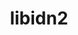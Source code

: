 ---
title: "libidn2"
layout: cache
categories: [package, develop]
meta: {"compilers": ["apple-clang@16.0.0", "gcc@10.2.1", "gcc@10.5.0", "gcc@11.1.0", "gcc@11.4.0", "gcc@12.4.0", "gcc@13.2.0", "gcc@13.3.0", "gcc@7.3.1", "gcc@7.5.0", "gcc@9.4.0", "intel-oneapi-compilers@2025.1.0"], "num_specs": 50, "num_specs_by_stack": {"aws-isc": 1, "aws-isc-aarch64": 1, "aws-pcluster-neoverse_v1": 5, "build_systems": 4, "data-vis-sdk": 3, "developer-tools": 1, "developer-tools-aarch64-linux-gnu": 4, "developer-tools-darwin": 2, "developer-tools-manylinux2014": 1, "developer-tools-x86_64_v3-linux-gnu": 4, "e4s": 4, "e4s-neoverse-v2": 4, "e4s-neoverse_v1": 1, "e4s-oneapi": 4, "e4s-power": 1, "e4s-rocm-external": 4, "hep": 7, "ml-darwin-aarch64-mps": 2, "ml-linux-aarch64-cpu": 4, "ml-linux-aarch64-cuda": 4, "ml-linux-x86_64-cpu": 3, "ml-linux-x86_64-cuda": 3, "ml-linux-x86_64-rocm": 3, "radiuss": 4, "root": 50}, "oss": ["amzn2", "centos7", "rhel8", "sequoia", "ubuntu18.04", "ubuntu20.04", "ubuntu22.04", "ubuntu24.04"], "platforms": ["darwin", "linux"], "stacks": ["aws-isc", "aws-isc-aarch64", "aws-pcluster-neoverse_v1", "build_systems", "data-vis-sdk", "developer-tools", "developer-tools-aarch64-linux-gnu", "developer-tools-darwin", "developer-tools-manylinux2014", "developer-tools-x86_64_v3-linux-gnu", "e4s", "e4s-neoverse-v2", "e4s-neoverse_v1", "e4s-oneapi", "e4s-power", "e4s-rocm-external", "hep", "ml-darwin-aarch64-mps", "ml-linux-aarch64-cpu", "ml-linux-aarch64-cuda", "ml-linux-x86_64-cpu", "ml-linux-x86_64-cuda", "ml-linux-x86_64-rocm", "radiuss", "root"], "targets": ["aarch64", "neoverse_v1", "neoverse_v2", "ppc64le", "x86_64_v3"], "versions": ["2.3.7"]}
spec_details: [{"compiler": "gcc@10.5.0", "hash": "274fmnqokga2lujdsxgwyeozhrdywvbw", "os": "centos7", "platform": "linux", "size": "-", "stacks": ["developer-tools-x86_64_v3-linux-gnu", "root"], "target": "x86_64_v3", "variants": ["build_system=autotools"], "versions": ["2.3.7"]}, {"compiler": "gcc@11.4.0", "hash": "2p7cfnmgkbbfhak6uerbeedfphtzytmu", "os": "ubuntu22.04", "platform": "linux", "size": "-", "stacks": ["e4s", "e4s-rocm-external", "hep", "root"], "target": "x86_64_v3", "variants": ["build_system=autotools"], "versions": ["2.3.7"]}, {"compiler": "gcc@10.5.0", "hash": "2qhxliasuzhuhfeih57s4wvhbw4xklle", "os": "centos7", "platform": "linux", "size": "-", "stacks": ["developer-tools-x86_64_v3-linux-gnu", "root"], "target": "x86_64_v3", "variants": ["build_system=autotools"], "versions": ["2.3.7"]}, {"compiler": "gcc@7.3.1", "hash": "3z4574lwrzlqtx7uuycf4re2ye7dbli5", "os": "amzn2", "platform": "linux", "size": "-", "stacks": ["aws-isc-aarch64", "root"], "target": "aarch64", "variants": ["build_system=autotools"], "versions": ["2.3.7"]}, {"compiler": "gcc@7.3.1", "hash": "42kydll6nzvqqtlslsziuwbhf4m7vghb", "os": "amzn2", "platform": "linux", "size": "-", "stacks": ["aws-isc", "root"], "target": "x86_64_v3", "variants": ["build_system=autotools"], "versions": ["2.3.7"]}, {"compiler": "apple-clang@16.0.0", "hash": "4lmlwfiy2ebrhwzv76apz5i5dwmsxs5t", "os": "sequoia", "platform": "darwin", "size": "-", "stacks": ["developer-tools-darwin", "ml-darwin-aarch64-mps", "root"], "target": "aarch64", "variants": ["build_system=autotools"], "versions": ["2.3.7"]}, {"compiler": "gcc@12.4.0", "hash": "7dw6rljazkh3heycbazc5ckujbumvl7s", "os": "amzn2", "platform": "linux", "size": "-", "stacks": ["aws-pcluster-neoverse_v1", "root"], "target": "neoverse_v1", "variants": ["build_system=autotools"], "versions": ["2.3.7"]}, {"compiler": "gcc@11.4.0", "hash": "7hjn337zeuxldnnh7fahigsu7ykyhnsv", "os": "ubuntu22.04", "platform": "linux", "size": "-", "stacks": ["hep", "root"], "target": "x86_64_v3", "variants": ["build_system=autotools"], "versions": ["2.3.7"]}, {"compiler": "intel-oneapi-compilers@2025.1.0", "hash": "7i6difcnlndhzw6klz2qupbpyg34kkca", "os": "ubuntu22.04", "platform": "linux", "size": "-", "stacks": ["e4s-oneapi", "root"], "target": "x86_64_v3", "variants": ["build_system=autotools"], "versions": ["2.3.7"]}, {"compiler": "gcc@10.5.0", "hash": "7wsgcnzw22tufq35a6uoyczvsqi34jy2", "os": "centos7", "platform": "linux", "size": "-", "stacks": ["developer-tools-x86_64_v3-linux-gnu", "root"], "target": "x86_64_v3", "variants": ["build_system=autotools"], "versions": ["2.3.7"]}, {"compiler": "intel-oneapi-compilers@2025.1.0", "hash": "auq5jjpzyfslnuu22ykxytjual4zgrku", "os": "ubuntu22.04", "platform": "linux", "size": "-", "stacks": ["e4s-oneapi", "root"], "target": "x86_64_v3", "variants": ["build_system=autotools"], "versions": ["2.3.7"]}, {"compiler": "gcc@11.4.0", "hash": "c3fnlp325ubcjfgnz3ksenlro7e7c27d", "os": "ubuntu22.04", "platform": "linux", "size": "-", "stacks": ["e4s-neoverse_v1", "root"], "target": "neoverse_v1", "variants": ["build_system=autotools"], "versions": ["2.3.7"]}, {"compiler": "gcc@13.3.0", "hash": "ex4lra6izfe5kiucq7mgjaeaiks5wha7", "os": "rhel8", "platform": "linux", "size": "-", "stacks": ["developer-tools-aarch64-linux-gnu", "root"], "target": "aarch64", "variants": ["build_system=autotools"], "versions": ["2.3.7"]}, {"compiler": "gcc@11.1.0", "hash": "foc2vaqprzrooer3g3amtcwq44t2cn7n", "os": "ubuntu20.04", "platform": "linux", "size": "-", "stacks": ["data-vis-sdk", "root"], "target": "x86_64_v3", "variants": ["build_system=autotools"], "versions": ["2.3.7"]}, {"compiler": "gcc@10.2.1", "hash": "fws3britllyiozkuufxyfl6vah2tbnpk", "os": "centos7", "platform": "linux", "size": "-", "stacks": ["developer-tools-manylinux2014", "root"], "target": "x86_64_v3", "variants": ["build_system=autotools"], "versions": ["2.3.7"]}, {"compiler": "intel-oneapi-compilers@2025.1.0", "hash": "g6ersgetc2dgeo7ofu4s4jkpxqoz5wwl", "os": "ubuntu22.04", "platform": "linux", "size": "-", "stacks": ["e4s-oneapi", "root"], "target": "x86_64_v3", "variants": ["build_system=autotools"], "versions": ["2.3.7"]}, {"compiler": "gcc@7.5.0", "hash": "gmzdlq3ckao6ht35mvb32h2sgmu3nirp", "os": "ubuntu18.04", "platform": "linux", "size": "-", "stacks": ["build_systems", "radiuss", "root"], "target": "x86_64_v3", "variants": ["build_system=autotools"], "versions": ["2.3.7"]}, {"compiler": "gcc@11.4.0", "hash": "l3gl7e4ij65zc5icjn5ldy3zqxq4xauy", "os": "ubuntu22.04", "platform": "linux", "size": "-", "stacks": ["e4s-neoverse-v2", "root"], "target": "neoverse_v2", "variants": ["build_system=autotools"], "versions": ["2.3.7"]}, {"compiler": "gcc@7.5.0", "hash": "ldywl3smbk5gkik4c65tg4hdgzua7bkr", "os": "ubuntu18.04", "platform": "linux", "size": "-", "stacks": ["developer-tools", "root"], "target": "x86_64_v3", "variants": ["build_system=autotools"], "versions": ["2.3.7"]}, {"compiler": "gcc@11.4.0", "hash": "lly2liuyhrqxlhseza57tcmy3wjoaz4d", "os": "ubuntu22.04", "platform": "linux", "size": "-", "stacks": ["hep", "root"], "target": "x86_64_v3", "variants": ["build_system=autotools"], "versions": ["2.3.7"]}, {"compiler": "gcc@11.4.0", "hash": "lnzamgjinv6qqgsvjjk6cf4c2iwyptnd", "os": "ubuntu22.04", "platform": "linux", "size": "-", "stacks": ["hep", "root"], "target": "x86_64_v3", "variants": ["build_system=autotools"], "versions": ["2.3.7"]}, {"compiler": "gcc@11.1.0", "hash": "m552bd44vc7haqf5yftq5uyscuc6y73h", "os": "ubuntu20.04", "platform": "linux", "size": "-", "stacks": ["data-vis-sdk", "root"], "target": "x86_64_v3", "variants": ["build_system=autotools"], "versions": ["2.3.7"]}, {"compiler": "gcc@11.4.0", "hash": "mgpnxaouoffnlxunhjw54qhmxrmggbr7", "os": "ubuntu22.04", "platform": "linux", "size": "-", "stacks": ["e4s-neoverse-v2", "root"], "target": "neoverse_v2", "variants": ["build_system=autotools"], "versions": ["2.3.7"]}, {"compiler": "gcc@7.5.0", "hash": "muk5xbppnzmb2zqwwxxbanrldqphfpdx", "os": "ubuntu18.04", "platform": "linux", "size": "-", "stacks": ["build_systems", "radiuss", "root"], "target": "x86_64_v3", "variants": ["build_system=autotools"], "versions": ["2.3.7"]}, {"compiler": "gcc@11.1.0", "hash": "nfbxhnscnnvmixb54atd7dwmvq7wsfmf", "os": "ubuntu20.04", "platform": "linux", "size": "-", "stacks": ["data-vis-sdk", "root"], "target": "x86_64_v3", "variants": ["build_system=autotools"], "versions": ["2.3.7"]}, {"compiler": "intel-oneapi-compilers@2025.1.0", "hash": "nsmvau5vo4csqk7bhxw6qqh6ylnmbyzs", "os": "ubuntu22.04", "platform": "linux", "size": "-", "stacks": ["e4s-oneapi", "root"], "target": "x86_64_v3", "variants": ["build_system=autotools"], "versions": ["2.3.7"]}, {"compiler": "gcc@13.3.0", "hash": "nx73dhsxisloswvpd4ick355ohb77cgd", "os": "rhel8", "platform": "linux", "size": "-", "stacks": ["developer-tools-aarch64-linux-gnu", "root"], "target": "aarch64", "variants": ["build_system=autotools"], "versions": ["2.3.7"]}, {"compiler": "gcc@13.2.0", "hash": "otexuekiiiex433dj4m3rb3ie5l73w2r", "os": "ubuntu24.04", "platform": "linux", "size": "-", "stacks": ["ml-linux-aarch64-cpu", "ml-linux-aarch64-cuda", "root"], "target": "aarch64", "variants": ["build_system=autotools"], "versions": ["2.3.7"]}, {"compiler": "gcc@13.2.0", "hash": "q5kys5mcwif3kuj4wgt7gs7tv2vvmw7x", "os": "ubuntu24.04", "platform": "linux", "size": "-", "stacks": ["ml-linux-x86_64-cpu", "ml-linux-x86_64-cuda", "ml-linux-x86_64-rocm", "root"], "target": "x86_64_v3", "variants": ["build_system=autotools"], "versions": ["2.3.7"]}, {"compiler": "gcc@11.4.0", "hash": "qaqu4cnkiyczjiwdmppxcgqrilngrylr", "os": "ubuntu22.04", "platform": "linux", "size": "-", "stacks": ["e4s", "e4s-rocm-external", "hep", "root"], "target": "x86_64_v3", "variants": ["build_system=autotools"], "versions": ["2.3.7"]}, {"compiler": "gcc@12.4.0", "hash": "rpmeugoki6nfwu3grn33zxynuhmjridi", "os": "amzn2", "platform": "linux", "size": "-", "stacks": ["aws-pcluster-neoverse_v1", "root"], "target": "neoverse_v1", "variants": ["build_system=autotools"], "versions": ["2.3.7"]}, {"compiler": "gcc@11.4.0", "hash": "s2d3y2fypu4e5gxhjnxaicoxjpn6x6zz", "os": "ubuntu22.04", "platform": "linux", "size": "-", "stacks": ["e4s-neoverse-v2", "root"], "target": "neoverse_v2", "variants": ["build_system=autotools"], "versions": ["2.3.7"]}, {"compiler": "gcc@13.2.0", "hash": "talcysywivpgj6am74by75nwpnzx4nf6", "os": "ubuntu24.04", "platform": "linux", "size": "-", "stacks": ["ml-linux-x86_64-cpu", "ml-linux-x86_64-cuda", "ml-linux-x86_64-rocm", "root"], "target": "x86_64_v3", "variants": ["build_system=autotools"], "versions": ["2.3.7"]}, {"compiler": "gcc@11.4.0", "hash": "tfvxzlztx3ouzyh54x6m6w55oaccvy4r", "os": "ubuntu22.04", "platform": "linux", "size": "-", "stacks": ["e4s", "e4s-rocm-external", "hep", "root"], "target": "x86_64_v3", "variants": ["build_system=autotools"], "versions": ["2.3.7"]}, {"compiler": "gcc@13.2.0", "hash": "ti3mnqfs3inpuinvn5xpu2kzn4iwiu2w", "os": "ubuntu24.04", "platform": "linux", "size": "-", "stacks": ["ml-linux-aarch64-cpu", "ml-linux-aarch64-cuda", "root"], "target": "aarch64", "variants": ["build_system=autotools"], "versions": ["2.3.7"]}, {"compiler": "gcc@9.4.0", "hash": "u6en3lxygclbmeh7akdcbgnk477jsbzi", "os": "ubuntu20.04", "platform": "linux", "size": "-", "stacks": ["e4s-power", "root"], "target": "ppc64le", "variants": ["build_system=autotools"], "versions": ["2.3.7"]}, {"compiler": "gcc@12.4.0", "hash": "umafev4n4sxshgq6f6tsi7wb3mn7v7ac", "os": "amzn2", "platform": "linux", "size": "-", "stacks": ["aws-pcluster-neoverse_v1", "root"], "target": "neoverse_v1", "variants": ["build_system=autotools"], "versions": ["2.3.7"]}, {"compiler": "gcc@13.2.0", "hash": "unuedissoblvwp7waqwkvdryx24r5bwk", "os": "ubuntu24.04", "platform": "linux", "size": "-", "stacks": ["ml-linux-aarch64-cpu", "ml-linux-aarch64-cuda", "root"], "target": "aarch64", "variants": ["build_system=autotools"], "versions": ["2.3.7"]}, {"compiler": "gcc@12.4.0", "hash": "wgxzruoqvxwqggfdedzbxeroxopepst7", "os": "amzn2", "platform": "linux", "size": "-", "stacks": ["aws-pcluster-neoverse_v1", "root"], "target": "neoverse_v1", "variants": ["build_system=autotools"], "versions": ["2.3.7"]}, {"compiler": "gcc@7.5.0", "hash": "wh7qhp4nygpqhxk4pm2yd6lbsep7evyi", "os": "ubuntu18.04", "platform": "linux", "size": "-", "stacks": ["build_systems", "radiuss", "root"], "target": "x86_64_v3", "variants": ["build_system=autotools"], "versions": ["2.3.7"]}, {"compiler": "gcc@12.4.0", "hash": "wvz6fuygg2gx75m7ri5ppzdp4q6xtplt", "os": "amzn2", "platform": "linux", "size": "-", "stacks": ["aws-pcluster-neoverse_v1", "root"], "target": "neoverse_v1", "variants": ["build_system=autotools"], "versions": ["2.3.7"]}, {"compiler": "apple-clang@16.0.0", "hash": "wzz2eipx5toftrzqw6sym7u47ns2upr6", "os": "sequoia", "platform": "darwin", "size": "-", "stacks": ["developer-tools-darwin", "ml-darwin-aarch64-mps", "root"], "target": "aarch64", "variants": ["build_system=autotools"], "versions": ["2.3.7"]}, {"compiler": "gcc@13.3.0", "hash": "xgs6xjyiqgp3krqqawftjfit2fkpcfex", "os": "rhel8", "platform": "linux", "size": "-", "stacks": ["developer-tools-aarch64-linux-gnu", "root"], "target": "aarch64", "variants": ["build_system=autotools"], "versions": ["2.3.7"]}, {"compiler": "gcc@11.4.0", "hash": "xijwbgbf7xxh66n2mlt6rg33s5zbsf2i", "os": "ubuntu22.04", "platform": "linux", "size": "-", "stacks": ["e4s", "e4s-rocm-external", "hep", "root"], "target": "x86_64_v3", "variants": ["build_system=autotools"], "versions": ["2.3.7"]}, {"compiler": "gcc@13.3.0", "hash": "xsziy34ur6mzbkvv22wjr2q7rb4t5gdw", "os": "rhel8", "platform": "linux", "size": "-", "stacks": ["developer-tools-aarch64-linux-gnu", "root"], "target": "aarch64", "variants": ["build_system=autotools"], "versions": ["2.3.7"]}, {"compiler": "gcc@13.2.0", "hash": "ydjsg23nvauv6br5djuli6b26binu6lt", "os": "ubuntu24.04", "platform": "linux", "size": "-", "stacks": ["ml-linux-x86_64-cpu", "ml-linux-x86_64-cuda", "ml-linux-x86_64-rocm", "root"], "target": "x86_64_v3", "variants": ["build_system=autotools"], "versions": ["2.3.7"]}, {"compiler": "gcc@7.5.0", "hash": "yg2bsg6wqicswv6gcxpdwp4jebxni3ev", "os": "ubuntu18.04", "platform": "linux", "size": "-", "stacks": ["build_systems", "radiuss", "root"], "target": "x86_64_v3", "variants": ["build_system=autotools"], "versions": ["2.3.7"]}, {"compiler": "gcc@13.2.0", "hash": "yunf2bqd7bx6wqtiwu225mzybvtbovbe", "os": "ubuntu24.04", "platform": "linux", "size": "-", "stacks": ["ml-linux-aarch64-cpu", "ml-linux-aarch64-cuda", "root"], "target": "aarch64", "variants": ["build_system=autotools"], "versions": ["2.3.7"]}, {"compiler": "gcc@10.5.0", "hash": "zlosxjw4n7fys5byakoupsxtqyactfee", "os": "centos7", "platform": "linux", "size": "-", "stacks": ["developer-tools-x86_64_v3-linux-gnu", "root"], "target": "x86_64_v3", "variants": ["build_system=autotools"], "versions": ["2.3.7"]}, {"compiler": "gcc@11.4.0", "hash": "zmxyujncn2rly7jul5wdtpwj6l3hx7nz", "os": "ubuntu22.04", "platform": "linux", "size": "-", "stacks": ["e4s-neoverse-v2", "root"], "target": "neoverse_v2", "variants": ["build_system=autotools"], "versions": ["2.3.7"]}]
---